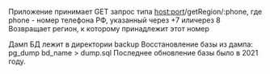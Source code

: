 Приложение принимает GET запрос типа <host:port>/getRegion/:phone, где phone - номер телефона РФ, указанный через +7 иличерез 8
Возвращает регион, к которому принадлежит этот номер

Дамп БД лежит в директории backup
Восстановление базы из дампа: pg_dump bd_name > dump.sql
Последнее обновление базы было в 2021 году.
